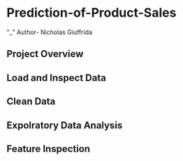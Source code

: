 # Prediction-of-Product-Sales
"_" Author- Nicholas Giuffrida
## Project Overview
## Load and Inspect Data
## Clean Data
## Expolratory Data Analysis
## Feature Inspection

